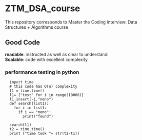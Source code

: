 # ZTM_DSA_course
This repository corresponds to Master the Coding Interview: Data Structures + Algorithms course
## Good Code
   **readable**: instructed as well as clear to understand<br/>
   **Scalable**: code with excellent complexity 
### performance testing in python
```
  import time
  # this code has O(n) complexity
  t1 = time.time()
  l1= ["test" for i in range(10000)]
  l1.insert(-1,"neno")
  def search(list1):
    for i in list1:
      if i == "neno":
        print("found")

  search(l1)
  t2 = time.time()
  print ("time took "+ str(t2-t1))
```
